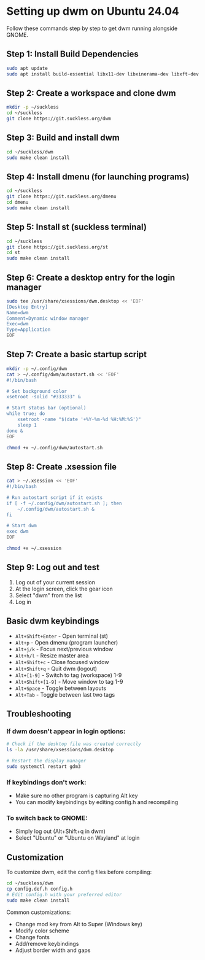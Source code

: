 # Setting up dwm on Ubuntu 24.04

Follow these commands step by step to get dwm running alongside GNOME.

## Step 1: Install Build Dependencies

```bash
sudo apt update
sudo apt install build-essential libx11-dev libxinerama-dev libxft-dev
```

## Step 2: Create a workspace and clone dwm

```bash
mkdir -p ~/suckless
cd ~/suckless
git clone https://git.suckless.org/dwm
```

## Step 3: Build and install dwm

```bash
cd ~/suckless/dwm
sudo make clean install
```

## Step 4: Install dmenu (for launching programs)

```bash
cd ~/suckless
git clone https://git.suckless.org/dmenu
cd dmenu
sudo make clean install
```

## Step 5: Install st (suckless terminal)

```bash
cd ~/suckless
git clone https://git.suckless.org/st
cd st
sudo make clean install
```

## Step 6: Create a desktop entry for the login manager

```bash
sudo tee /usr/share/xsessions/dwm.desktop << 'EOF'
[Desktop Entry]
Name=dwm
Comment=Dynamic window manager
Exec=dwm
Type=Application
EOF
```

## Step 7: Create a basic startup script

```bash
mkdir -p ~/.config/dwm
cat > ~/.config/dwm/autostart.sh << 'EOF'
#!/bin/bash

# Set background color
xsetroot -solid "#333333" &

# Start status bar (optional)
while true; do
    xsetroot -name "$(date '+%Y-%m-%d %H:%M:%S')"
    sleep 1
done &
EOF

chmod +x ~/.config/dwm/autostart.sh
```

## Step 8: Create .xsession file

```bash
cat > ~/.xsession << 'EOF'
#!/bin/bash

# Run autostart script if it exists
if [ -f ~/.config/dwm/autostart.sh ]; then
    ~/.config/dwm/autostart.sh &
fi

# Start dwm
exec dwm
EOF

chmod +x ~/.xsession
```

## Step 9: Log out and test

1. Log out of your current session
2. At the login screen, click the gear icon
3. Select "dwm" from the list
4. Log in

## Basic dwm keybindings

- `Alt+Shift+Enter` - Open terminal (st)
- `Alt+p` - Open dmenu (program launcher)
- `Alt+j/k` - Focus next/previous window
- `Alt+h/l` - Resize master area
- `Alt+Shift+c` - Close focused window
- `Alt+Shift+q` - Quit dwm (logout)
- `Alt+[1-9]` - Switch to tag (workspace) 1-9
- `Alt+Shift+[1-9]` - Move window to tag 1-9
- `Alt+Space` - Toggle between layouts
- `Alt+Tab` - Toggle between last two tags

## Troubleshooting

### If dwm doesn't appear in login options:
```bash
# Check if the desktop file was created correctly
ls -la /usr/share/xsessions/dwm.desktop

# Restart the display manager
sudo systemctl restart gdm3
```

### If keybindings don't work:
- Make sure no other program is capturing Alt key
- You can modify keybindings by editing config.h and recompiling

### To switch back to GNOME:
- Simply log out (Alt+Shift+q in dwm)
- Select "Ubuntu" or "Ubuntu on Wayland" at login

## Customization

To customize dwm, edit the config files before compiling:

```bash
cd ~/suckless/dwm
cp config.def.h config.h
# Edit config.h with your preferred editor
sudo make clean install
```

Common customizations:
- Change mod key from Alt to Super (Windows key)
- Modify color scheme
- Change fonts
- Add/remove keybindings
- Adjust border width and gaps